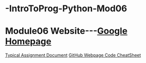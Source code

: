 # -IntroToProg-Python-Mod06
# Module06 Website---[Google Homepage](https://www.google.com "Google's Homepage")
[Typical Assignment Document](https://github.com/rootrUW/ITFnd100-Mod06/blob/master/_A_Typical_Assignment_Document.pdf)
[GitHub Webpage Code CheatSheet](https://github.com/adam-p/markdown-here/wiki/Markdown-Cheatsheet)

